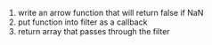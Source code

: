 1. write an arrow function that will return false if NaN
2. put function into filter as a callback
3. return array that passes through the filter